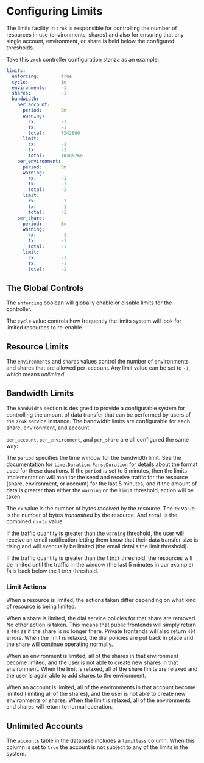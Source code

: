 # Configuring Limits

The limits facility in `zrok` is responsible for controlling the number of resources in use (environments, shares) and also for ensuring that any single account, environment, or share is held below the configured thresholds.

Take this `zrok` controller configuration stanza as an example:

```yaml
limits:
  enforcing:        true
  cycle:            1m
  environments:     -1
  shares:           -1
  bandwidth:
    per_account:
      period:       5m
      warning:
        rx:         -1
        tx:         -1
        total:      7242880
      limit:
        rx:         -1
        tx:         -1
        total:      10485760
    per_environment:
      period:       5m
      warning:
        rx:         -1
        tx:         -1
        total:      -1
      limit:
        rx:         -1
        tx:         -1
        total:      -1
    per_share:
      period:       5m
      warning:
        rx:         -1
        tx:         -1
        total:      -1
      limit:
        rx:         -1
        tx:         -1
        total:      -1
```

## The Global Controls

The `enforcing` boolean will globally enable or disable limits for the controller.

The `cycle` value controls how frequently the limits system will look for limited resources to re-enable.

## Resource Limits

The `environments` and `shares` values control the number of environments and shares that are allowed per-account. Any limit value can be set to `-1`, which means _unlimited_.

## Bandwidth Limits

The `bandwidth` section is designed to provide a configurable system for controlling the amount of data transfer that can be performed by users of the `zrok` service instance. The bandwidth limits are configurable for each share, environment, and account.

`per_account`, `per_environment`, and `per_share` are all configured the same way:

The `period` specifies the time window for the bandwidth limit. See the documentation for [`time.Duration.ParseDuration`](https://pkg.go.dev/time#ParseDuration) for details about the format used for these durations. If the `period` is set to 5 minutes, then the limits implementation will monitor the send and receive traffic for the resource (share, environment, or account) for the last 5 minutes, and if the amount of data is greater than either the `warning` or the `limit` threshold, action will be taken.

The `rx` value is the number of bytes _received_ by the resource. The `tx` value is the number of bytes _transmitted_ by the resource. And `total` is the combined `rx`+`tx` value.

If the traffic quantity is greater than the `warning` threshold, the user will receive an email notification letting them know that their data transfer size is rising and will eventually be limited (the email details the limit threshold).

If the traffic quantity is greater than the `limit` threshold, the resources will be limited until the traffic in the window (the last 5 minutes in our example) falls back below the `limit` threshold.

### Limit Actions

When a resource is limited, the actions taken differ depending on what kind of resource is being limited.

When a share is limited, the dial service policies for that share are removed. No other action is taken. This means that public frontends will simply return a `404` as if the share is no longer there. Private frontends will also return `404` errors. When the limit is relaxed, the dial policies are put back in place and the share will continue operating normally.

When an environment is limited, all of the shares in that environment become limited, and the user is not able to create new shares in that environment. When the limit is relaxed, all of the share limits are relaxed and the user is again able to add shares to the environment.

When an account is limited, all of the environments in that account become limited (limiting all of the shares), and the user is not able to create new environments or shares. When the limit is relaxed, all of the environments and shares will return to normal operation.

## Unlimited Accounts

The `accounts` table in the database includes a `limitless` column. When this column is set to `true` the account is not subject to any of the limits in the system.